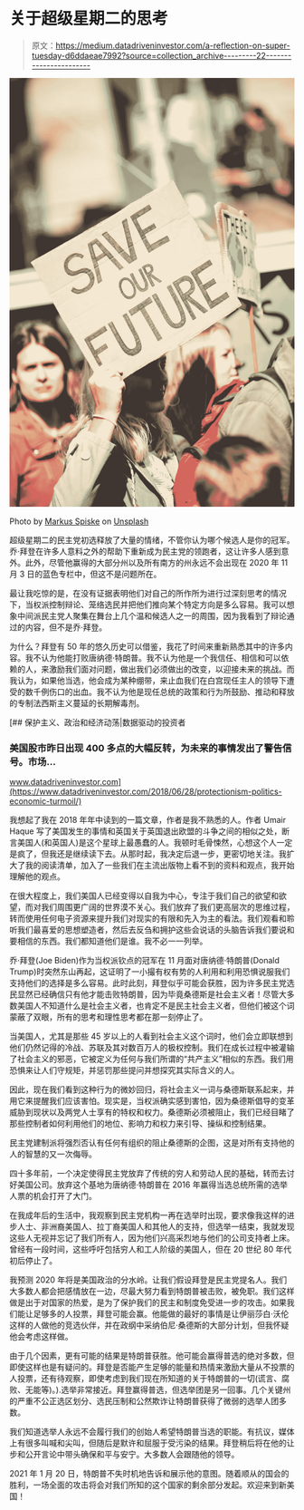 # 关于超级星期二的思考

> 原文：<https://medium.datadriveninvestor.com/a-reflection-on-super-tuesday-d6ddaeae7992?source=collection_archive---------22----------------------->

![](img/22c5da3c7ad9f360bde49ca81bca687f.png)

Photo by [Markus Spiske](https://unsplash.com/@markusspiske?utm_source=unsplash&utm_medium=referral&utm_content=creditCopyText) on [Unsplash](https://unsplash.com/s/photos/politics?utm_source=unsplash&utm_medium=referral&utm_content=creditCopyText)

超级星期二的民主党初选释放了大量的情绪，不管你认为哪个候选人是你的冠军。乔·拜登在许多人意料之外的帮助下重新成为民主党的领跑者，这让许多人感到意外。此外，尽管他赢得的大部分州以及所有南方的州永远不会出现在 2020 年 11 月 3 日的蓝色专栏中，但这不是问题所在。

最让我吃惊的是，在没有证据表明他们对自己的所作所为进行过深刻思考的情况下，当权派控制辩论、笼络选民并把他们推向某个特定方向是多么容易。我可以想象中间派民主党人聚集在舞台上几个温和候选人之一的周围，因为我看到了辩论通过的内容，但不是乔·拜登。

为什么？拜登有 50 年的悠久历史可以借鉴，我花了时间来重新熟悉其中的许多内容。我不认为他能打败唐纳德·特朗普。我不认为他是一个我信任、相信和可以依赖的人，来激励我们面对问题，做出我们必须做出的改变，以迎接未来的挑战。而我认为，如果他当选，他会成为某种绷带，来止血我们在白宫现任主人的领导下遭受的数千例伤口的出血。我不认为他是现任总统的政策和行为所鼓励、推动和释放的专制法西斯主义蔓延的长期解毒剂。

[](https://www.datadriveninvestor.com/2018/06/28/protectionism-politics-economic-turmoil/) [## 保护主义、政治和经济动荡|数据驱动的投资者

### 美国股市昨日出现 400 多点的大幅反转，为未来的事情发出了警告信号。市场…

www.datadriveninvestor.com](https://www.datadriveninvestor.com/2018/06/28/protectionism-politics-economic-turmoil/) 

我想起了我在 2018 年年中读到的一篇文章，作者是我不熟悉的人。作者 Umair Haque 写了美国发生的事情和英国关于英国退出欧盟的斗争之间的相似之处，断言美国人(和英国人)是这个星球上最愚蠢的人。我顿时毛骨悚然，心想这个人一定是疯了，但我还是继续读下去。从那时起，我决定后退一步，更密切地关注。我扩大了我的阅读清单，加入了一些我们在主流出版物上看不到的资料和观点，我开始理解他的观点。

在很大程度上，我们美国人已经变得以自我为中心，专注于我们自己的欲望和欲望，而对我们周围更广阔的世界漠不关心。我们放弃了我们更高层次的思维过程，转而使用任何电子资源来提升我们对现实的有限和先入为主的看法。我们观看和聆听我们最喜爱的思想塑造者，然后去反刍和拥护这些会说话的头脑告诉我们要说和要相信的东西。我们都知道他们是谁。我不必一一列举。

乔·拜登(Joe Biden)作为当权派钦点的冠军在 11 月面对唐纳德·特朗普(Donald Trump)时突然东山再起，这证明了一小撮有权有势的人利用和利用恐惧说服我们支持他们的选择是多么容易。此时此刻，拜登似乎可能会获胜，因为许多民主党选民显然已经确信只有他才能击败特朗普，因为毕竟桑德斯是社会主义者！尽管大多数美国人不知道什么是社会主义者，也肯定不是民主社会主义者，但他们被这个词蒙蔽了双眼，所有的思考和理性思考都在那一刻停止了。

当美国人，尤其是那些 45 岁以上的人看到社会主义这个词时，他们会立即联想到他们仍然记得的冷战、苏联及其对数百万人的极权控制。我们在成长过程中被灌输了社会主义的邪恶，它被定义为任何与我们所谓的“共产主义”相似的东西。我们用恐惧来让人们守规矩，并惩罚那些提问并想探究其实际含义的人。

因此，现在我们看到这种行为的微妙回归，将社会主义一词与桑德斯联系起来，并用它来提醒我们应该害怕。现实是，当权派确实感到害怕，因为桑德斯倡导的变革威胁到现状以及两党人士享有的特权和权力。桑德斯必须被阻止，我们已经目睹了那些控制者如何利用他们的地位、影响力和权力来引导、操纵和控制结果。

民主党建制派将强烈否认有任何有组织的阻止桑德斯的企图，这是对所有支持他的人的智慧的又一次侮辱。

四十多年前，一个决定使得民主党放弃了传统的穷人和劳动人民的基础，转而去讨好美国公司。放弃这个基地为唐纳德·特朗普在 2016 年赢得当选总统所需的选举人票的机会打开了大门。

在我成年后的生活中，我观察到民主党机构一再在选举时出现，要求像我这样的进步人士、非洲裔美国人、拉丁裔美国人和其他人的支持，但选举一结束，我就发现这些人无视并忘记了我们所有人，因为他们兴高采烈地与他们的公司支持者上床。曾经有一段时间，这些呼吁包括穷人和工人阶级的美国人，但在 20 世纪 80 年代初后停止了。

我预测 2020 年将是美国政治的分水岭。让我们假设拜登是民主党提名人。我们大多数人都会把感情放在一边，尽最大努力看到特朗普被击败，被免职。我们这样做是出于对国家的热爱，是为了保护我们的民主和制度免受进一步的攻击。如果我们能让足够多的人投票，拜登可能会赢。他能做的最好的事情是让伊丽莎白·沃伦这样的人做他的竞选伙伴，并在政纲中采纳伯尼·桑德斯的大部分计划，但我怀疑他会考虑这样做。

由于几个因素，更有可能的结果是特朗普获胜。他可能会赢得普选的绝对多数，但即使这样也是有疑问的。拜登是否能产生足够的能量和热情来激励大量从不投票的人投票，还有待观察，即使考虑到我们现在所知道的关于特朗普的一切(谎言、腐败、无能等)。).选举非常接近。拜登赢得普选，但选举团是另一回事。几个关键州的严重不公正选区划分、选民压制和公然欺诈让特朗普获得了微弱的选举人团多数。

我们知道选举人永远不会履行我们的创始人希望特朗普当选的职能。有抗议，媒体上有很多叫喊和尖叫，但随后是默许和屈服于受污染的结果。拜登稍后将在他的让步和公开言论中带头确保和平与安宁。大多数人会跟随他的领导。

2021 年 1 月 20 日，特朗普不失时机地告诉和展示他的意图。随着顺从的国会的胜利，一场全面的攻击将会对我们所知的这个国家的剩余部分发起。欢迎来到新美国！